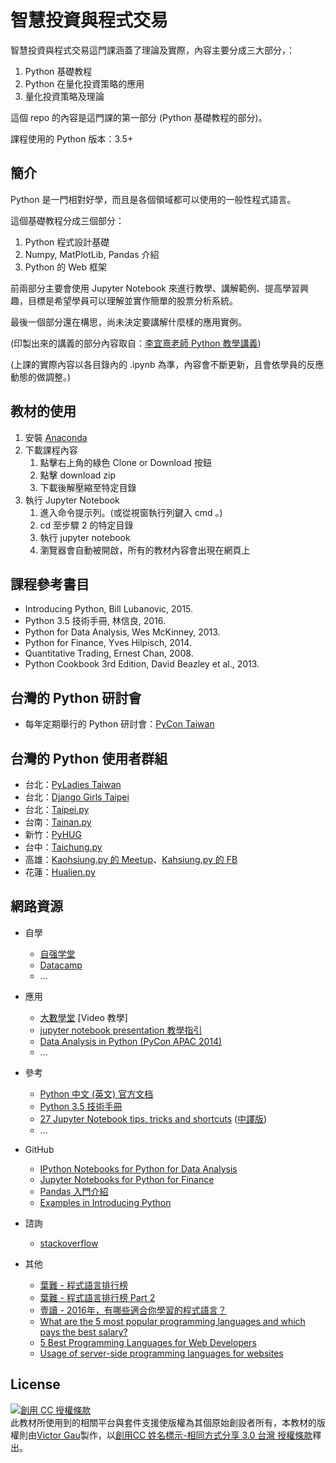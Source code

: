 <!-- title: 智慧投資與程式交易 -->
<!-- subtitle: 版本號：v1.0 -->

# 智慧投資與程式交易

智慧投資與程式交易這門課涵蓋了理論及實際，內容主要分成三大部分，：

1. Python 基礎教程
2. Python 在量化投資策略的應用
3. 量化投資策略及理論

這個 repo 的內容是這門課的第一部分 (Python 基礎教程的部分)。

課程使用的 Python 版本：3.5+

## 簡介

Python 是一門相對好學，而且是各個領域都可以使用的一般性程式語言。

這個基礎教程分成三個部分：

1. Python 程式設計基礎
2. Numpy, MatPlotLib, Pandas 介紹
3. Python 的 Web 框架

前兩部分主要會使用 Jupyter Notebook 來進行教學、講解範例、提高學習興趣，目標是希望學員可以理解並實作簡單的股票分析系統。

最後一個部分還在構思，尚未決定要講解什麼樣的應用實例。

(印製出來的講義的部分內容取自：[李宜熹老師 Python 教學講義](https://github.com/eclee/QF20161108/))

(上課的實際內容以各目錄內的 .ipynb 為準，內容會不斷更新，且會依學員的反應動態的做調整。)

## 教材的使用

1. 安裝 [Anaconda](https://www.continuum.io/downloads)
2. 下載課程內容
   1. 點擊右上角的綠色 Clone or Download 按鈕
   2. 點擊 download zip
   3. 下載後解壓縮至特定目錄
3. 執行 Jupyter Notebook
   1. 進入命令提示列。(或從視窗執行列鍵入 cmd 。)
   2. cd 至步驟 2 的特定目錄
   3. 執行 jupyter notebook
   4. 瀏覽器會自動被開啟，所有的教材內容會出現在網頁上

## 課程參考書目

* Introducing Python, Bill Lubanovic, 2015.
* Python 3.5 技術手冊, 林信良, 2016.
* Python for Data Analysis, Wes McKinney, 2013.
* Python for Finance, Yves Hilpisch, 2014. 
* Quantitative Trading, Ernest Chan, 2008.
* Python Cookbook 3rd Edition, David Beazley et al., 2013.

## 台灣的 Python 研討會

* 每年定期舉行的 Python 研討會：[PyCon Taiwan](https://tw.pycon.org/)

## 台灣的 Python 使用者群組

* 台北：[PyLadies Taiwan](http://www.meetup.com/PyLadiesTW/)
* 台北：[Django Girls Taipei](http://djangogirls.org/taipei)
* 台北：[Taipei.py](http://www.meetup.com/Taipei-py/)
* 台南：[Tainan.py](http://www.meetup.com/Tainan-py-Python-Tainan-User-Group/)
* 新竹：[PyHUG](http://www.meetup.com/pythonhug/)
* 台中：[Taichung.py](http://www.meetup.com/Taichung-Python-Meetup/)
* 高雄：[Kaohsiung.py 的 Meetup](http://www.meetup.com/Kaohsiung-Python-Meetup)、[Kahsiung.py 的 FB](https://www.facebook.com/groups/kaohsiungpy/)
* 花蓮：[Hualien.py](http://www.meetup.com/Hualien-Py/)

## 網路資源

* 自學
    - [自强学堂](http://www.ziqiangxuetang.com/python/python-tutorial.html)
    - [Datacamp](https://www.datacamp.com/getting-started?step=2&track=python)
    - ...

* 應用
    - [大數學堂](http://www.largitdata.com/course_list/) [Video 教學]
    - [jupyter notebook presentation 教學指引](https://www.youtube.com/watch?v=EOpcxy0RA1A)
    - [Data Analysis in Python (PyCon APAC 2014)](https://www.youtube.com/watch?v=L43pEDyUN8I)
    - ...

* 參考
    - [Python 中文 (英文) 官方文档](http://python.usyiyi.cn/)
    - [Python 3.5 技術手冊](http://openhome.cc/Gossip/CodeData/PythonTutorial/)
    - [27 Jupyter Notebook tips, tricks and shortcuts](https://www.dataquest.io/blog/jupyter-notebook-tips-tricks-shortcuts/) ([中譯版](http://www.liuchengxu.org/pelican-blog/jupyter-notebook-tips.html))
    - ...

* GitHub
    - [IPython Notebooks for Python for Data Analysis](https://github.com/wesm/pydata-book)
    - [Jupyter Notebooks for Python for Finance](https://github.com/yhilpisch/py4fi)
    - [Pandas 入門介紹](https://github.com/Wei1234c/Introduction_to_Pandas)
    - [Examples in Introducing Python](https://github.com/madscheme/introducing-python)

* 諮詢
    - [stackoverflow](http://stackoverflow.com/questions/tagged/python)

* 其他
    - [葉難 - 程式語言排行榜](http://yehnan.blogspot.tw/2016/07/blog-post.html)
    - [葉難 - 程式語言排行榜 Part 2](http://yehnan.blogspot.tw/2017/02/part-2.html)
    - [壹讀 - 2016年，有哪些適合你學習的程式語言？](https://read01.com/mLmB7P.html)
    - [What are the 5 most popular programming languages and which pays the best salary?](http://www.cbronline.com/news/internet-of-things/what-are-the-5-most-popular-programming-languages-and-which-pays-the-best-salary-4973423/)
    - [5 Best Programming Languages for Web Developers](http://www.fromdev.com/2013/09/Best-Programming-Languages-Web-Development.html)
    - [Usage of server-side programming languages for websites](https://w3techs.com/technologies/overview/programming_language/all)

## License

<a rel="license" href="http://creativecommons.org/licenses/by-sa/3.0/tw/"><img alt="創用 CC 授權條款" style="border-width:0" src="https://i.creativecommons.org/l/by-sa/3.0/tw/88x31.png" /></a><br /><span xmlns:dct="http://purl.org/dc/terms/" href="http://purl.org/dc/dcmitype/Text" property="dct:title" rel="dct:type">此教材所使用到的相關平台與套件支援使版權為其個原始創設者所有，本教材的版權則</span>由<a xmlns:cc="http://creativecommons.org/ns#" href="https://github.com/victorgau/QF20170311/" property="cc:attributionName" rel="cc:attributionURL">Victor Gau</a>製作，以<a rel="license" href="http://creativecommons.org/licenses/by-sa/3.0/tw/">創用CC 姓名標示-相同方式分享 3.0 台灣 授權條款</a>釋出。
